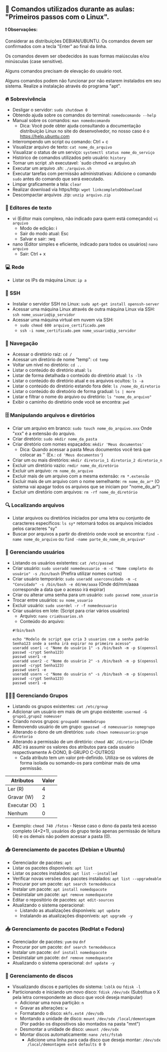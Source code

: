 ## 🐧 Comandos utilizados durante as aulas: "Primeiros passos com o Linux".


**❗ Observações:**

Considerar as distribuições DEBIAN/UBUNTU.
Os comandos devem ser confirmados com a tecla "Enter" ao final da linha.</p>
Os comandos devem ser obedecidos às suas formas maiúsculas e/ou minúsculas (case sensitive).</p>
Alguns comandos precisam de elevação do usuário root.</p>
Alguns comandos podem não funcionar por não estarem instalados em seu sistema. Realize a instalação através do programa "apt".


### 🔥 Sobrevivência
* Desligar o servidor: `sudo shutdown 0`
* Obtendo ajuda sobre os comandos do terminal: `nomedocomando --help`
* Manual sobre os comandos: `man nomedocomando`
  * Dica: Você pode obter ajuda consultando a documentação distribuição Linux no site do desenvolvedor, no nosso caso é o https://help.ubuntu.com
* Interrompendo um script ou comando: Ctrl + c
* Visualizar arquivo de texto: `cat nome_do_arquivo`
* Visualizar o status de um serviço: `systemctl status nome_do_serviço`
* Histórico de comandos utilizados pelo usuário: `history`
* Tornar um script .sh executavel: `sudo chmod +x arquivo.sh
* Executar um arquivo .sh: `./arquivo.sh`
* Executar tarefas com permissão administrativas: Adicione o comando `sudo` antes do comando que será executado.
* Limpar graficamente a tela: `clear`
* Realizar download via https/http: `wget linkcompletoDOdownload`
* Descompactar arquivos .zip: `unzip arquivo.zip`

### 📰 Editores de texto
* vi (Editor mais complexo, não indicado para quem está começando) `vi arquivo`
  * Modo de edição: i
  * Sair do modo atual: Esc
  * Salvar e sair: :wq
* nano (Editor simples e eficiente, indicado para todos os usuários) `nano arquivo`
  * Sair: Ctrl + x  


### 💻 Rede
* Listar os IPs da máquina Linux: `ip a`


### 🔑 SSH
* Instalar o servidor SSH no Linux: `sudo apt-get install openssh-server`
* Acessar uma máquina Linux através de outra máquina Linux via SSH: `ssh nome_usuario@ip_servidor`
* Acessar uma máquina virtual em nuvem via SSH:
  * `sudo chmod 600 arquivo_certificado.pem`
  * `ssh -i nome_certificado.pem nome_usuario@ip_servidor`


### 🧭 Navegação
* Acessar o diretório raiz: `cd /`
* Acessar um diretório de nome "temp": `cd temp`
* Voltar um nível no diretório: `cd ..`
* Listar o conteúdo do diretório atual: `ls`
* Listar de forma detalhada o conteúdo do diretório atual: `ls -lh`
* Listar o conteúdo do diretório atual e os arquivos ocultos: `ls -a`
* Listar o conteúdo do diretório estando fora dele: `ls /nome_do_diretorio`
* Listar o conteúdo do diretoório de forma gradual: `ls | more`
* Listar e filtrar o nome do arquivo ou diretório: `ls "nome_do_arquivo"`
* Exibir o caminho do diretório onde você se encontra: `pwd`



### 🗄️ Manipulando arquivos e diretórios
* Criar um arquivo em branco: `sudo touch nome_do_arquivo.xxx` Onde "xxx" é a extensão do arquivo.
* Criar diretório: `sudo mkdir nome_da_pasta`
* Criar diretório com nomes espaçados: `mkdir 'Meus documentos'`
  * Dica: Quando acessar a pasta Meus documentos você terá que colocar as '' (Ex.: `cd 'Meus documentos'`)
* Criar um ou mais diretórios: `mkdir diretorio_1 diretorio_2 diretorio_n`
* Excluir um diretório vazio: `rmdir nome_do_diretório`
* Excluir um arquivo: `rm nome_do_arquivo`
* Excluir mais de um arquivo com a mesma extensão: `rm *.extensão`
* Excluir mais de um arquivo com o nome semelhante: `rm nome_do_ar*` (O sistema vai apagar todos os arquivos que se iniciam por "nome_do_ar")
* Excluir um diretório com arquivos: `rm -rf nome_do_diretório`


### 🔍 Localizando arquivos
* Listar arquivos ou diretórios iniciados por uma letra ou conjunto de caracteres específicos: `ls sy*` retornará todos os arquivos iniciados pelos caracteres "sy"
* Buscar por arquivos a partir do diretório onde você se encontra: `find -name nome_do_arquivo` ou `find -name parte_do_nome_do_arquivo*`


### 👱 Gerenciando usuários
* Listando os usuários existentes: `cat /etc/passwd`
* Criar usuário: `sudo useradd nomedeusuario -m -c "Nome completo do usuário" -s /bin/bash` (Prefira utilizar nomes curtos)
* Criar usuário temporário: `sudo useradd userconvidado -m -c "Convidado" -s /bin/bash -e dd/mm/aaaa` (Onde dd/mm/aaaa corresponde a data que o acesso irá expirar)
* Criar ou alterar uma senha para um usuário: `sudo passwd nome_usuario`
* Trocar entre usuários: `su nome_usuario`
* Excluir usuário: `sudo userdel -r -f nomedeusuario`
* Criar usuários em lote: (Script para criar vários usuários)
  * Arquivo: `nano criaUsuarios.sh`
  * Conteúdo do arquivo:
  ```
  #!bin/bash
  
  echo "Modelo de script que cria 3 usuarios com a senha padrão Senha123 onde a senha irá expirar no primeiro acesso"
  useradd user1 -c "Nome do usuário 1" -s /bin/bash -m -p $(openssl passwd -crypt Senha123)
  passwd user1 -e
  useradd user2 -c "Nome do usuário 2" -s /bin/bash -m -p $(openssl passwd -crypt Senha123)
  passwd user1 -e
  useradd usern -c "Nome do usuário n" -s /bin/bash -m -p $(openssl passwd -crypt Senha123)
  passwd user1 -e
  ```


### 🧑‍🤝‍🧑 Gerenciando Grupos
* Listando os grupos existentes: `cat /etc/group`
* Adicionar um usuário em mais de um grupo existente: `usermod -G grupo1,grupo2 nomeuser`
* Criando novos grupos: `groupadd nomedoGrupo`
* Removendo usuário de um grupo: `gpasswd -d nomeusuario nomegrupo`
* Alterando o dono de um diretórios: `sudo chown nomeusuario:grupo diretorio`
* Alterando a permissão de um diretório: `chmod ABC /diretorio` (Onde ABC irá assumir os valores dos atributos para cada usuário respectivamente A-DONO, B-GRUPO C-OUTROS)
  * Cada atributo tem um valor pré-definido. Utiliza-se os valores de forma isolada ou somando-os para combinar mais de uma permissão.
 
 Atributos   | Valor
------------ | -----
Ler (R)      |  4
Gravar (W)   |  2
Executar (X) |  1
Nenhum       |  0

  * Exemplo: `chmod 740 /fotos` - Nesse caso o dono da pasta terá acesso completo (4+2+1), usuários do grupo terão apenas permissão de leitura (4) e os demais não podem acessar a pasta (0).


### 📥 Gerenciamento de pacotes (Debian e Ubuntu)
* Gerenciador de pacotes: `apt`
* Listar os pacotes disponíveis: `apt list` 
* Listar os pacotes instalados: `apt list --installed`
* Verificar novas versões dos pacotes instalados: `apt list --upgradeable`
* Procurar por um pacote: `apt search termodebusca`
* Instalar um pacote: `apt install nomedopacote`
* Desinstalar um pacote: `apt remove nomedopacote`
* Editar o repositório de pacotes: `apt edit-sources`
* Atualizando o sistema operacional:
  * Listando as atualizações disponíveis: `apt update`
  * Instalando as atualizações disponíveis: `apt upgrade -y`


### 📥 Gerenciamento de pacotes (RedHat e Fedora)
* Gerenciador de pacotes: `yum` ou `dnf`
* Procurar por um pacote: `dnf search termodebusca`
* Instalar um pacote: `dnf install nomedopacote`
* Desinstalar um pacote: `dnf remove nomedopacote`
* Atualizando o sistema operacional: `dnf update -y`


### 💾 Gerenciamento de discos
* Visualizando discos e partições do sistema: `lsblk` ou `fdisk -l`
* Particionando e iniciando um novo disco: `fdisk /dev/sdx` (Substitua o X pela letra correspondente ao disco que você deseja manipular)
  * Adicionar uma nova partição: `n`
  * Gravar as alterações: `w`
  * Formatando o disco: `mkfs.ext4 /dev/sdb`
  * Montando a unidade de disco: `mount /dev/sdx /local/demontagem` (Por padrão os dispositivos são montados na pasta "mnt")
  * Desmontar a unidade de disco: `umount /dev/sdx`
  * Montar discos automaticamente: `nano /etc/fstab`
    * Adicione uma linha para cada disco que deseja montar: `/dev/sdx /local/demontagem ext4 defaults 0 0`
